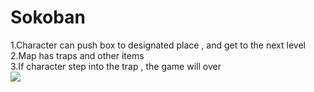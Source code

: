 # Sokoban
1.Character can push box to designated place , and get to the next level  
2.Map has traps and other items  
3.If character step into the trap , the game will over    
[![](http://img.youtube.com/vi/PAI9w6OW3SQ/0.jpg)](http://www.youtube.com/watch?v=PAI9w6OW3SQ "Sokoban")
